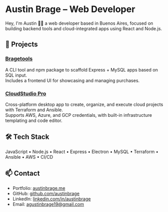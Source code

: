 # Austin Brage – Web Developer

Hey, I'm Austin 👋🏻 a web developer based in Buenos Aires, focused on building backend tools and cloud-integrated apps using React and Node.js.

## 🚀 Projects

### [Bragetools](https://brage.app)
A CLI tool and npm package to scaffold Express + MySQL apps based on SQL input.  
Includes a frontend UI for showcasing and managing purchases.

### [CloudStudio Pro](https://cloudstudiopro.app)
Cross-platform desktop app to create, organize, and execute cloud projects with Terraform and Ansible.  
Supports AWS, Azure, and GCP credentials, with built-in infrastructure templating and code editor.

## 🛠️ Tech Stack

JavaScript • Node.js • React • Express • Electron • MySQL • Terraform • Ansible • AWS • CI/CD

## 📫 Contact

- Portfolio: [austinbrage.me](https://austinbrage.me)  
- GitHub: [github.com/austinbrage](https://github.com/austinbrage)  
- LinkedIn: [linkedin.com/in/austinbrage](https://www.linkedin.com/in/austinbrage)  
- Email: agustinbrage19@gmail.com
